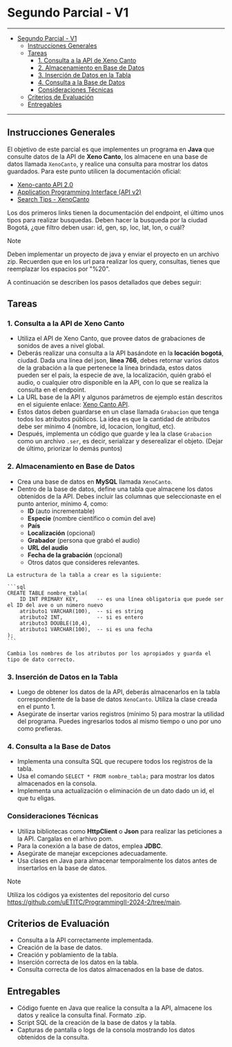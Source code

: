 # Segundo Parcial - V1

---

- [Segundo Parcial - V1](#segundo-parcial---v1)
  - [Instrucciones Generales](#instrucciones-generales)
  - [Tareas](#tareas)
    - [1. Consulta a la API de Xeno Canto](#1-consulta-a-la-api-de-xeno-canto)
    - [2. Almacenamiento en Base de Datos](#2-almacenamiento-en-base-de-datos)
    - [3. Inserción de Datos en la Tabla](#3-inserción-de-datos-en-la-tabla)
    - [4. Consulta a la Base de Datos](#4-consulta-a-la-base-de-datos)
    - [Consideraciones Técnicas](#consideraciones-técnicas)
  - [Criterios de Evaluación](#criterios-de-evaluación)
  - [Entregables](#entregables)

---

## Instrucciones Generales

El objetivo de este parcial es que implementes un programa en **Java** que consulte datos de la API de **Xeno Canto**, los almacene en una base de datos llamada `XenoCanto`, y realice una consulta para mostrar los datos guardados. Para este punto utilicen la documentación oficial: 

- [Xeno-canto API 2.0](https://xeno-canto.org/article/153)
- [Application Programming Interface (API v2)](https://xeno-canto.org/explore/api)
- [Search Tips - XenoCanto](https://xeno-canto.org/help/search)

Los dos primeros links tienen la documentación del endpoint, el último unos tipos para realizar busquedas. Deben hacer la busqueda por la ciudad Bogotá, ¿que filtro deben usar: id, gen, sp, loc, lat, lon, o cuál?

>[!NOTE]
>Deben implementar un proyecto de java y enviar el proyecto en un archivo zip. Recuerden que en los url para realizar los query, consultas, tienes que reemplazar los espacios por "%20".

A continuación se describen los pasos detallados que debes seguir:

## Tareas

### 1. Consulta a la API de Xeno Canto

   - Utiliza el API de Xeno Canto, que provee datos de grabaciones de sonidos de aves a nivel global.
   - Deberás realizar una consulta a la API basándote en la **locación bogotá**, ciudad. Dada una línea del json, **línea 766**, debes retornar varios datos de la grabación a la que pertenece la línea brindada, estos datos pueden ser el país, la especie de ave, la localización, quién grabó el audio, o cualquier otro disponible en la API, con lo que se realiza la consulta en el endpoint.
   - La URL base de la API y algunos parámetros de ejemplo están descritos en el siguiente enlace: [Xeno Canto API](https://xeno-canto.org/article/153).
   - Estos datos deben guardarse en un clase llamada `Grabacion` que tenga todos los atributos públicos. La idea es que la cantidad de atributos debe ser mínimo 4 (nombre, id, locacion, longitud, etc).
   - Después, implementa un código que guarde y lea la clase `Grabacion` como un archivo `.ser`, es decir, serializar y deserealizar el objeto. (Dejar de último, priorizar lo demás puntos)

### 2. Almacenamiento en Base de Datos

   - Crea una base de datos en **MySQL** llamada `XenoCanto`.
   - Dentro de la base de datos, define una tabla que almacene los datos obtenidos de la API. Debes incluir las columnas que seleccionaste en el punto anterior, mínimo 4, como:
     - **ID** (auto incrementable)
     - **Especie** (nombre científico o común del ave)
     - **País**
     - **Localización** (opcional)
     - **Grabador** (persona que grabó el audio)
     - **URL del audio**
     - **Fecha de la grabación** (opcional)
     - Otros datos que consideres relevantes.
    
    La estructura de la tabla a crear es la siguiente:
    
    ```sql
    CREATE TABLE nombre_tabla(
        ID INT PRIMARY KEY,      -- es una línea obligatoria que puede ser el ID del ave o un número nuevo
        atributo1 VARCHAR(100),  -- si es string
        atributo2 INT,           -- si es entero
        atributo3 DOUBLE(10,4),
        atributo1 VARCHAR(100),  -- si es una fecha
    );
    ```

    Cambia los nombres de los atributos por los apropiados y guarda el tipo de dato correcto.
   
### 3. Inserción de Datos en la Tabla

   - Luego de obtener los datos de la API, deberás almacenarlos en la tabla correspondiente de la base de datos `XenoCanto`. Utiliza la clase creada en el punto 1.
   - Asegúrate de insertar varios registros (mínimo 5) para mostrar la utilidad del programa. Puedes ingresarlos todos al mismo tiempo o uno por uno como prefieras.

### 4. Consulta a la Base de Datos

   - Implementa una consulta SQL que recupere todos los registros de la tabla.
   - Usa el comando `SELECT * FROM nombre_tabla;` para mostrar los datos almacenados en la consola.
   - Implementa una actualización o eliminación de un dato dado un id, el que tu eligas. 

### Consideraciones Técnicas

- Utiliza bibliotecas como **HttpClient** o **Json** para realizar las peticiones a la API. Cargalas en el arhivo pom.
- Para la conexión a la base de datos, emplea **JDBC**.
- Asegúrate de manejar excepciones adecuadamente.
- Usa clases en Java para almacenar temporalmente los datos antes de insertarlos en la base de datos.

>[!NOTE]
>Utiliza los códigos ya existentes del repositorio del curso https://github.com/uETITC/ProgrammingII-2024-2/tree/main.

## Criterios de Evaluación

- Consulta a la API correctamente implementada.
- Creación de la base de datos.
- Creación y poblamiento de la tabla.
- Inserción correcta de los datos en la tabla.
- Consulta correcta de los datos almacenados en la base de datos.

## Entregables

- Código fuente en Java que realice la consulta a la API, almacene los datos y realice la consulta final. Formato .zip.
- Script SQL de la creación de la base de datos y la tabla. 
- Capturas de pantalla o logs de la consola mostrando los datos obtenidos de la consulta.